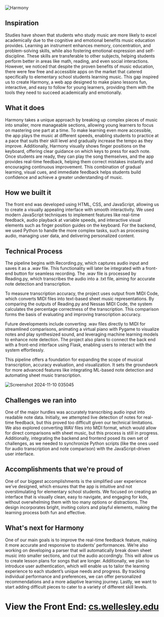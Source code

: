 
<img alt="Harmony" src="https://github.com/user-attachments/assets/1996e914-5631-4db5-8bf5-89f736be1595" />

## Inspiration
Studies have shown that students who study music are more likely to excel academically due to the cognitive and emotional benefits music education provides. Learning an instrument enhances memory, concentration, and problem-solving skills, while also fostering emotional expression and self-discipline. These skills are transferable to other subjects, helping students perform better in areas like math, reading, and even social interactions. However, we noticed that despite the proven benefits of music education, there were few free and accessible apps on the market that catered specifically to elementary school students learning music. This gap inspired us to create Harmony, a web app designed to make piano lessons fun, interactive, and easy to follow for young learners, providing them with the tools they need to succeed academically and emotionally.

## What it does
Harmony takes a unique approach by breaking up complex pieces of music into smaller, more manageable sections, allowing young learners to focus on mastering one part at a time. To make learning even more accessible, the app plays the music at different speeds, enabling students to practice at a pace that suits their skill level and gradually increase the tempo as they improve. Additionally, Harmony visually shows finger positions on the keyboard, offering clear guidance on which keys to press for each note. Once students are ready, they can play the song themselves, and the app provides real-time feedback, helping them correct mistakes instantly and encouraging continuous improvement. This combination of gradual learning, visual cues, and immediate feedback helps students build confidence and achieve a greater understanding of music.

## How we built it
The front end was developed using HTML, CSS, and JavaScript, allowing us to create a visually appealing interface with smooth interactivity. We used modern JavaScript techniques to implement features like real-time feedback, audio playback at variable speeds, and interactive visual elements such as finger position guides on the keyboard. For the backend, we used Python to handle the more complex tasks, such as processing audio, managing user data, and delivering personalized content.


## Technical Process
The pipeline begins with Recording.py, which captures audio input and saves it as a .wav file. This functionality will later be integrated with a front-end button for seamless recording. The .wav file is processed by Reading.py, which transcribes the audio into a .txt file, aiming for accurate note detection and transcription.

To measure transcription accuracy, the project uses output from MIDI Code, which converts MIDI files into text-based sheet music representations. By comparing the outputs of Reading.py and Nessas MIDI Code, the system calculates the percentage correctness of the transcription. This comparison forms the basis of evaluating and improving transcription accuracy.

Future developments include converting .wav files directly to MIDI for streamlined comparisons, animating a virtual piano with Pygame to visualize notes and play synthesized sound, and leveraging machine learning models to enhance note detection. The project also plans to connect the back end with a front-end interface using Flask, enabling users to interact with the system effortlessly.

This pipeline offers a foundation for expanding the scope of musical transcription, accuracy evaluation, and visualization. It sets the groundwork for more advanced features like integrating ML-based note detection and automating sheet music transcription.

![Screenshot 2024-11-10 035045](https://github.com/user-attachments/assets/c5db6760-64fe-4c8a-8653-a1821e9921e6)

## Challenges we ran into
One of the major hurdles was accurately transcribing audio input into readable note data. Initially, we attempted live detection of notes for real-time feedback, but this proved too difficult given our technical limitations. We also explored converting WAV files into MIDI format, which would allow for direct comparisons with sheet music, but this process is still in progress. Additionally, integrating the backend and frontend posed its own set of challenges, as we needed to synchronize Python scripts (like the ones used for audio transcription and note comparison) with the JavaScript-driven user interface.

## Accomplishments that we're proud of
One of our biggest accomplishments is the simplified user experience we’ve designed, which ensures that the app is intuitive and not overstimulating for elementary school students. We focused on creating an interface that is visually clean, easy to navigate, and engaging for kids, without overwhelming them with too many options or distractions. The design incorporates bright, inviting colors and playful elements, making the learning process both fun and effective.

## What's next for Harmony
One of our main goals is to improve the real-time feedback feature, making it more accurate and responsive to students’ performances. We’re also working on developing a parser that will automatically break down sheet music into smaller sections, and cut the audio accordingly. This will allow us to create lesson plans for songs that are longer. Additionally, we plan to introduce user authentication, which will enable us to tailor the learning experience to each student’s unique needs and progress. By tracking individual performance and preferences, we can offer personalized recommendations and a more adaptive learning journey. Lastly, we want to start adding difficult pieces to cater to a variety of different skill levels.

# View the Front End:  [cs.wellesley.edu](https://cs.wellesley.edu/~ek118/cs204/harmony/home.html)



